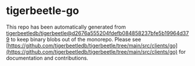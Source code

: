 # tigerbeetle-go
This repo has been automatically generated from [tigerbeetledb/tigerbeetle@d2676a555204fdefb084858237bfe5b19964d379](https://github.com/tigerbeetledb/tigerbeetle/commit/d2676a555204fdefb084858237bfe5b19964d379) to keep binary blobs out of the monorepo. Please see [https://github.com/tigerbeetledb/tigerbeetle/tree/main/src/clients/go](https://github.com/tigerbeetledb/tigerbeetle/tree/main/src/clients/go) for documentation and contributions.
